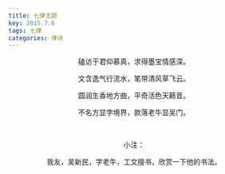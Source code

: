 ```yaml
---
title: 七律无题
key: 2015.7.6
tags: 七律
categories: 律诗
---
```


<p align="center">磕访于君仰慕真，求得墨宝情感深。
</p>
<p align="center">文含逸气行流水，笔带清风草飞云。
</p>
<p align="center">圆润生香地方曲，平奇活色天籁音。
</p>
<p align="center">不名方显字境界，款落老牛显吴门。
</p>
<p align="center"></br>
</p>
<p align="center">小注：
</p>
<p align="center">我友，吴新民，字老牛，工文擅书，欣赏一下他的书法。
</p>
<p align="center"></br>
</p>
